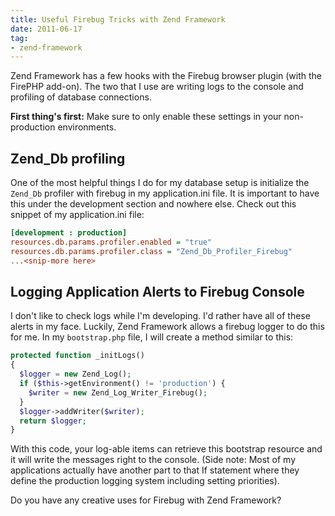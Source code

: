 ```yaml
---
title: Useful Firebug Tricks with Zend Framework
date: 2011-06-17
tag:
- zend-framework
---
```

Zend Framework has a few hooks with the Firebug browser plugin (with the FirePHP add-on). The two that I use are writing logs to the console and profiling of database connections.

<!--more-->

**First thing's first:** Make sure to only enable these settings in your non-production environments.

## Zend_Db profiling

One of the most helpful things I do for my database setup is initialize the `Zend_Db` profiler with firebug in my application.ini file. It is important to have this under the development section and nowhere else. Check out this snippet of my application.ini file:

```ini
[development : production]
resources.db.params.profiler.enabled = "true"
resources.db.params.profiler.class = "Zend_Db_Profiler_Firebug"
...<snip-more here>
```
    
## Logging Application Alerts to Firebug Console

I don't like to check logs while I'm developing. I'd rather have all of these alerts in my face. Luckily, Zend Framework allows a firebug logger to do this for me. In my `bootstrap.php` file, I will create a method similar to this:

```php
protected function _initLogs()
{
  $logger = new Zend_Log();
  if ($this->getEnvironment() != 'production') {
    $writer = new Zend_Log_Writer_Firebug();
  }
  $logger->addWriter($writer);
  return $logger;
}
```

With this code, your log-able items can retrieve this bootstrap resource and it will write the messages right to the console. (Side note: Most of my applications actually have another part to that If statement where they define the production logging system including setting priorities).

Do you have any creative uses for Firebug with Zend Framework?
